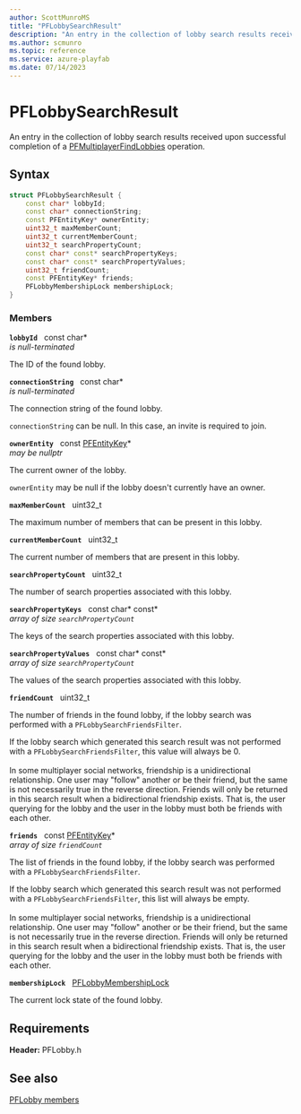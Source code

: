 ```yaml
---
author: ScottMunroMS
title: "PFLobbySearchResult"
description: "An entry in the collection of lobby search results received upon successful completion of a [PFMultiplayerFindLobbies](../functions/pfmultiplayerfindlobbies.md) operation."
ms.author: scmunro
ms.topic: reference
ms.service: azure-playfab
ms.date: 07/14/2023
---
```


# PFLobbySearchResult  

An entry in the collection of lobby search results received upon successful completion of a [PFMultiplayerFindLobbies](../functions/pfmultiplayerfindlobbies.md) operation.  

## Syntax  
  
```cpp
struct PFLobbySearchResult {  
    const char* lobbyId;  
    const char* connectionString;  
    const PFEntityKey* ownerEntity;  
    uint32_t maxMemberCount;  
    uint32_t currentMemberCount;  
    uint32_t searchPropertyCount;  
    const char* const* searchPropertyKeys;  
    const char* const* searchPropertyValues;  
    uint32_t friendCount;  
    const PFEntityKey* friends;  
    PFLobbyMembershipLock membershipLock;  
}  
```
  
### Members  
  
**`lobbyId`** &nbsp; const char*  
*is null-terminated*  
  
The ID of the found lobby.
  
**`connectionString`** &nbsp; const char*  
*is null-terminated*  
  
The connection string of the found lobby.
  
```connectionString``` can be null. In this case, an invite is required to join.
  
**`ownerEntity`** &nbsp; const [PFEntityKey](../../pfmultiplayer/pfentitykey_clientsdk.md)*  
*may be nullptr*  
  
The current owner of the lobby.
  
```ownerEntity``` may be null if the lobby doesn't currently have an owner.
  
**`maxMemberCount`** &nbsp; uint32_t  
  
The maximum number of members that can be present in this lobby.
  
**`currentMemberCount`** &nbsp; uint32_t  
  
The current number of members that are present in this lobby.
  
**`searchPropertyCount`** &nbsp; uint32_t  
  
The number of search properties associated with this lobby.
  
**`searchPropertyKeys`** &nbsp; const char* const*  
*array of size `searchPropertyCount`*  
  
The keys of the search properties associated with this lobby.
  
**`searchPropertyValues`** &nbsp; const char* const*  
*array of size `searchPropertyCount`*  
  
The values of the search properties associated with this lobby.
  
**`friendCount`** &nbsp; uint32_t  
  
The number of friends in the found lobby, if the lobby search was performed with a ```PFLobbySearchFriendsFilter```.
  
If the lobby search which generated this search result was not performed with a ```PFLobbySearchFriendsFilter```, this value will always be 0. <br /><br /> In some multiplayer social networks, friendship is a unidirectional relationship. One user may "follow" another or be their friend, but the same is not necessarily true in the reverse direction. Friends will only be returned in this search result when a bidirectional friendship exists. That is, the user querying for the lobby and the user in the lobby must both be friends with each other.
  
**`friends`** &nbsp; const [PFEntityKey](../../pfmultiplayer/pfentitykey_clientsdk.md)*  
*array of size `friendCount`*  
  
The list of friends in the found lobby, if the lobby search was performed with a ```PFLobbySearchFriendsFilter```.
  
If the lobby search which generated this search result was not performed with a ```PFLobbySearchFriendsFilter```, this list will always be empty. <br /><br /> In some multiplayer social networks, friendship is a unidirectional relationship. One user may "follow" another or be their friend, but the same is not necessarily true in the reverse direction. Friends will only be returned in this search result when a bidirectional friendship exists. That is, the user querying for the lobby and the user in the lobby must both be friends with each other.
  
**`membershipLock`** &nbsp; [PFLobbyMembershipLock](../enums/pflobbymembershiplock.md)  
  
The current lock state of the found lobby.
  
  
## Requirements  
  
**Header:** PFLobby.h
  
## See also  
[PFLobby members](../pflobby_members.md)  

  
  
